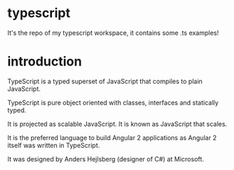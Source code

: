 # typescript
It's the repo of my typescript workspace, it contains some .ts examples!

# introduction
TypeScript is a typed superset of JavaScript that compiles to plain JavaScript.

TypeScript is pure object oriented with classes, interfaces and statically typed.

It is projected as scalable JavaScript. It is known as JavaScript that scales.

It is the preferred language to build Angular 2 applications as Angular 2 itself was written in TypeScript.

It was designed by Anders Hejlsberg (designer of C#) at Microsoft.